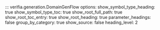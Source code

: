 ::: verifia.generation.DomainGenFlow
    options:
      show_symbol_type_heading: true
      show_symbol_type_toc: true
      show_root_full_path: true
      show_root_toc_entry: true
      show_root_heading: true
      parameter_headings: false
      group_by_category: true
      show_source: false
      heading_level: 2